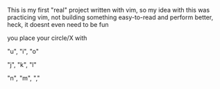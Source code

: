 This is my first "real" project written with vim, so my idea with this was practicing vim, not building something easy-to-read and perform better, heck, it doesnt even need to be fun


you place your circle/X with 

"u", "i", "o"
                             
                             
"j", "k", "l"
                             
                             
"n", "m", ","
                             
                              
